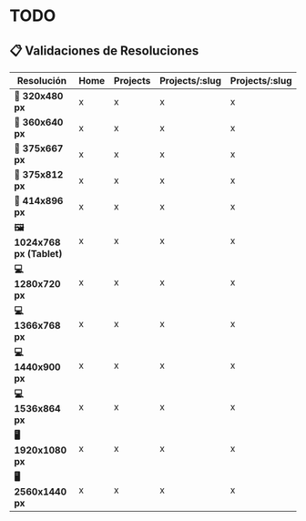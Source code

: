 # TODO

## 📋 **Validaciones de Resoluciones**

| **Resolución**              | **Home** | **Projects** | **Projects/:slug** | **Projects/:slug** |
|-----------------------------|--------------|--------------|--------------|--------------|
| **📱 320x480 px**           | x          | x       | x       | x       |
| **📱 360x640 px**           | x       |   x     |     x   |   x    |
| **📱 375x667 px**           |  x      |    x    |      x  |   x   |
| **📱 375x812 px**           |  x      |    x    |       x |    x  |
| **📱 414x896 px**           |   x     |    x    |  x      |    x  |
| **🖼️ 1024x768 px (Tablet)** |   x     |   x     |   x     |   x   |
| **💻 1280x720 px**          |    x    |    x    |    x    |   x   |
| **💻 1366x768 px**          |     x   |      x  |     x   |   x   |
| **💻 1440x900 px**          |      x  |    x    |      x  |   x   |
| **💻 1536x864 px**          |       x |  x      |       x |   x   |
| **🖥️ 1920x1080 px**         |        x|   x     |    x    |    x  |
| **🖥️ 2560x1440 px**         |       x |   x     |     x   |   x   |

